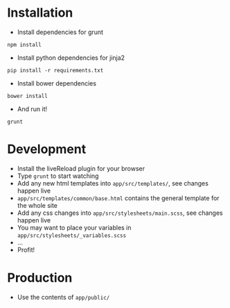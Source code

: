 Installation
============

* Install dependencies for grunt

```
npm install
```

* Install python dependencies for jinja2

```
pip install -r requirements.txt
```

* Install bower dependencies

```
bower install
```

* And run it!

```
grunt
```



Development
==========

* Install the liveReload plugin for your browser
* Type `grunt` to start watching
* Add any new html templates into `app/src/templates/`, see changes happen live
* `app/src/templates/common/base.html` contains the general template for the whole site
* Add any css changes into `app/src/stylesheets/main.scss`, see changes happen live
* You may want to place your variables in `app/src/stylesheets/_variables.scss`
* ...
* Profit!



Production
==========

* Use the contents of `app/public/`

